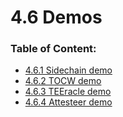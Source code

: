 # 4.6 Demos

### **Table of Content:**

* [4.6.1 Sidechain demo](4.6.1-sidechain-demo.md)
* [4.6.2 TOCW demo](4.6.2-tocw-demo.md)
* [4.6.3 TEEracle demo](4.6.3-teeracle-demo.md)
* [4.6.4 Attesteer demo](4.6.4-attesteer-demo.md)
